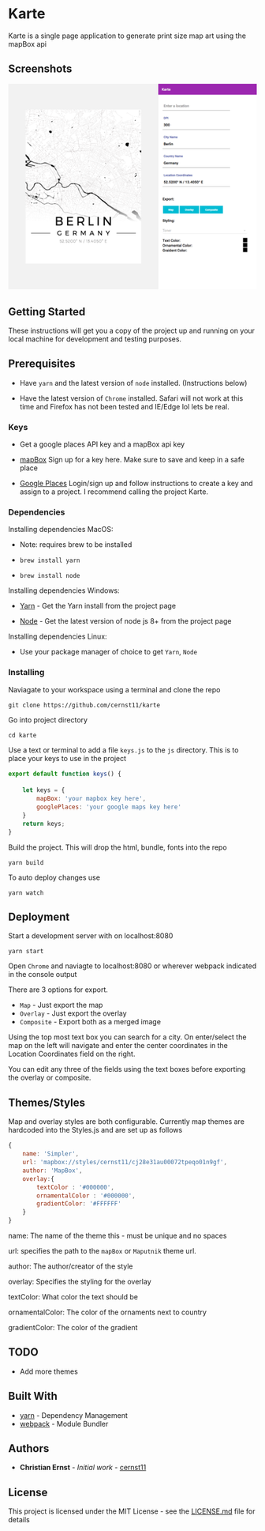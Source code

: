 # Karte

Karte is a single page application to generate print size map art using the mapBox api

## Screenshots

![ScreenShot](./screenshots/berlin-simple.png?raw=true "Berlin Simple Map")

## Getting Started

These instructions will get you a copy of the project up and running on your local machine for development and testing purposes. 
## Prerequisites

* Have `yarn` and the latest version of `node` installed. (Instructions below)

* Have the latest version of `Chrome` installed. Safari will not work at this time and Firefox has not been tested and IE/Edge lol lets be real.

### Keys

* Get a google places API key and a mapBox api key

* [mapBox](https://www.mapbox.com/developers/) Sign up for a key here. Make sure to save and keep in a safe place

* [Google Places](https://developers.google.com/places/web-service/get-api-key) Login/sign up and follow instructions to create a key and assign to a project. 
I recommend calling the project Karte.

### Dependencies

Installing dependencies MacOS:

* Note: requires brew to be installed

* `brew install yarn` 

* `brew install node` 


Installing dependencies Windows:

* [Yarn](https://yarnpkg.com/lang/en/docs/install/#windows-tab) - Get the Yarn install from the project page

* [Node](https://nodejs.org/en/) - Get the latest version of node js 8+ from the project page

Installing dependencies Linux:

* Use your package manager of choice to get `Yarn`, `Node`


### Installing

Naviagate to your workspace using a terminal and clone the repo

```
git clone https://github.com/cernst11/karte
```

Go into project directory 

```
cd karte
```
Use a text or terminal to add a file `keys.js` to the `js` directory. This is to place your keys to use in the project

```javascript
export default function keys() {

    let keys = {
        mapBox: 'your mapbox key here',
        googlePlaces: 'your google maps key here'
    }
    return keys;
}
```

Build the project. This will drop the html, bundle, fonts into the repo 
```
yarn build 
```

To auto deploy changes use
```
yarn watch
```

## Deployment

Start a development server with on localhost:8080
```
yarn start 
```


Open `Chrome` and naviagte to localhost:8080 or wherever webpack indicated in the console output 

There are 3 options for export.

* `Map` - Just export the map
* `Overlay` - Just export the overlay
* `Composite` - Export both as a merged image

Using the top most text box you can search for a city. On enter/select the map on the left will navigate and enter the center coordinates in the Location Coordinates field on the right.

You can edit any three of the fields using the text boxes before exporting the overlay or composite. 

## Themes/Styles

Map and overlay styles are both configurable. Currently map themes are hardcoded into the Styles.js and are set up as follows

```javascript
{
    name: 'Simpler',
    url: 'mapbox://styles/cernst11/cj28e31au00072tpeqo01n9gf',
    author: 'MapBox',
    overlay:{
        textColor : '#000000',
        ornamentalColor : '#000000',
        gradientColor: '#FFFFFF'
    }
}
```

name: The name of the theme this - must be unique and no spaces

url: specifies the path to the `mapBox` or `Maputnik` theme url.

author: The author/creator of the style

overlay: Specifies the styling for the overlay

textColor: What color the text should be

ornamentalColor: The color of the ornaments next to country

gradientColor: The color of the gradient

## TODO

* Add more themes


## Built With

* [yarn](https://yarnpkg.com/en/) - Dependency Management
* [webpack](https://webpack.github.io/) - Module Bundler

## Authors

* **Christian Ernst** - *Initial work* - [cernst11](https://github.com/cernst11)


## License

This project is licensed under the MIT License - see the [LICENSE.md](LICENSE.md) file for details
